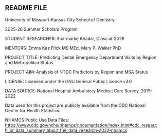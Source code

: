 README FILE
-----
University of Missouri-Kansas City
School of Dentistry

2025-26 Summer Scholars Program

STUDENT RESEARCHER: Sharmarke Khadar, Class of 2028

MENTORS: Emma Kaz Frick MS MEd, Mary P. Walker PhD

PROJECT TITLE: Predicting Dental Emergency Department Visits by Region and Metropolitan Status

PROJECT AIM: Analysis of NTDC Predictors by Region and MSA Status

LICENSE: Licensed under the GNU General Public License v3.0

DATA SOURCE: National Hospital Ambulatory Medical Care Survey, 2019-2022

Data used for this project are publicly available from the CDC National Center for Health Statistics.

NHAMCS Public Use Data Files: https://www.cdc.gov/nchs/nhamcs/documentation/index.html#cdc_research_or_data_summary_about_the_data_research-2022-nhamcs
